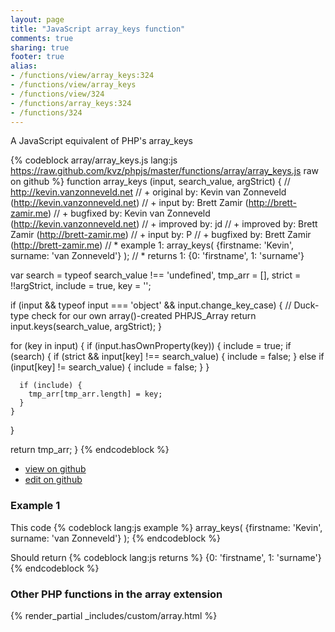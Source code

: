 ```yaml
---
layout: page
title: "JavaScript array_keys function"
comments: true
sharing: true
footer: true
alias:
- /functions/view/array_keys:324
- /functions/view/array_keys
- /functions/view/324
- /functions/array_keys:324
- /functions/324
---
```

<!-- Generated by Rakefile:build -->
A JavaScript equivalent of PHP's array_keys

{% codeblock array/array_keys.js lang:js https://raw.github.com/kvz/phpjs/master/functions/array/array_keys.js raw on github %}
function array_keys (input, search_value, argStrict) {
  // http://kevin.vanzonneveld.net
  // +   original by: Kevin van Zonneveld (http://kevin.vanzonneveld.net)
  // +      input by: Brett Zamir (http://brett-zamir.me)
  // +   bugfixed by: Kevin van Zonneveld (http://kevin.vanzonneveld.net)
  // +   improved by: jd
  // +   improved by: Brett Zamir (http://brett-zamir.me)
  // +   input by: P
  // +   bugfixed by: Brett Zamir (http://brett-zamir.me)
  // *     example 1: array_keys( {firstname: 'Kevin', surname: 'van Zonneveld'} );
  // *     returns 1: {0: 'firstname', 1: 'surname'}

  var search = typeof search_value !== 'undefined',
    tmp_arr = [],
    strict = !!argStrict,
    include = true,
    key = '';

  if (input && typeof input === 'object' && input.change_key_case) { // Duck-type check for our own array()-created PHPJS_Array
    return input.keys(search_value, argStrict);
  }

  for (key in input) {
    if (input.hasOwnProperty(key)) {
      include = true;
      if (search) {
        if (strict && input[key] !== search_value) {
          include = false;
        }
        else if (input[key] != search_value) {
          include = false;
        }
      }

      if (include) {
        tmp_arr[tmp_arr.length] = key;
      }
    }
  }

  return tmp_arr;
}
{% endcodeblock %}

 - [view on github](https://github.com/kvz/phpjs/blob/master/functions/array/array_keys.js)
 - [edit on github](https://github.com/kvz/phpjs/edit/master/functions/array/array_keys.js)

### Example 1
This code
{% codeblock lang:js example %}
array_keys( {firstname: 'Kevin', surname: 'van Zonneveld'} );
{% endcodeblock %}

Should return
{% codeblock lang:js returns %}
{0: 'firstname', 1: 'surname'}
{% endcodeblock %}


### Other PHP functions in the array extension
{% render_partial _includes/custom/array.html %}

